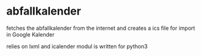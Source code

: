 # abfallkalender
fetches the abfallkalender from the internet
and creates a ics file for import in Google Kalender

relies on lxml and icalender modul
is written for python3